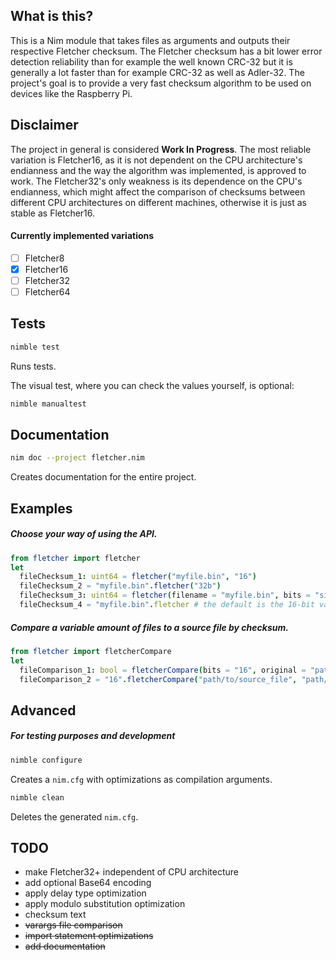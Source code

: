 ## What is this?

This is a Nim module that takes files as arguments and outputs their respective Fletcher checksum. The Fletcher checksum has a bit lower error detection reliability than for example the well known CRC-32 but it is generally a lot faster than for example CRC-32 as well as Adler-32. The project's goal is to provide a very fast checksum algorithm to be used on devices like the Raspberry Pi.

## Disclaimer

The project in general is considered **Work In Progress**. The most reliable variation is Fletcher16, as it is not dependent on the CPU architecture's endianness and the way the algorithm was implemented, is approved to work.
The Fletcher32's only weakness is its dependence on the CPU's endianness, which might affect the comparison of checksums between different CPU architectures on different machines, otherwise it is just as stable as Fletcher16.

#### Currently implemented variations
 - [ ] Fletcher8
 - [x] Fletcher16
 - [ ] Fletcher32
 - [ ] Fletcher64

## Tests
```bash
nimble test
```
Runs tests.

The visual test, where you can check the values yourself, is optional:
```bash
nimble manualtest
```

## Documentation
```bash
nim doc --project fletcher.nim
```
Creates documentation for the entire project.

## Examples
##### Choose your way of using the API.
```Nim
from fletcher import fletcher
let
  fileChecksum_1: uint64 = fletcher("myfile.bin", "16")
  fileChecksum_2 = "myfile.bin".fletcher("32b")
  fileChecksum_3: uint64 = fletcher(filename = "myfile.bin", bits = "sixtyfour")
  fileChecksum_4 = "myfile.bin".fletcher # the default is the 16-bit variation
```

##### Compare a variable amount of files to a source file by checksum.
```Nim
from fletcher import fletcherCompare
let
  fileComparison_1: bool = fletcherCompare(bits = "16", original = "path/to/source_file", filenames = "path/to/destfile1", "path/to/destfile2", "path/to/destfile3")
  fileComparison_2 = "16".fletcherCompare("path/to/source_file", "path/to/destfile1", "path/to/destfile2", "path/to/destfile3")
```

## Advanced
##### For testing purposes and development
```Bash
nimble configure
```
Creates a `nim.cfg` with optimizations as compilation arguments.

```Bash
nimble clean
```
Deletes the generated `nim.cfg`.

## TODO
* make Fletcher32+ independent of CPU architecture
* add optional Base64 encoding
* apply delay type optimization
* apply modulo substitution optimization
* checksum text
* ~~varargs file comparison~~
* ~~import statement optimizations~~
* ~~add documentation~~
